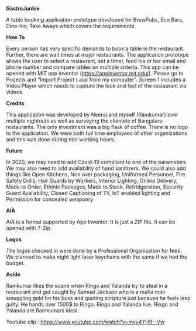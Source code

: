 **GastroJunkie**

A table booking application prototype developed for BrewPubs, Eco Bars, Dine-Ins, Take Aways which covers the requirements. 

**How To**

Every person has very specific demands to book a table in the restaurant. Further, there are wait times at major restaurants. The application prototype allows the user to select a restaurant, set a timer, feed his or her email and phone number and compare tables on multiple criteria. This app can be opened with MIT app inventor (https://appinventor.mit.edu/). Please go to Projects and "Import Project (.aia) from my computer". Screen 1 includes a Video Player which needs to capture the look and feel of the restaurant via videos.

**Credits**

This application was developed by Neeraj and myself (Ramkumar) over multiple nightouts as well as surveying the clientele of Bangaluru restaurants. The only investment was a big flask of coffee. There is no logo to the application. We were both full time employees of other organizations and this was done during non working hours.

**Future**

In 2020, we may need to add Covid-19 compliant to one of the parameters. We may also need to add availability of hand sanitizers. We could also add things like Open Kitchens, Non over packaging, Uniformed Personnel, Fire Safety Drills, Hair Guards by Workers, Interior Lighting, Online Delivery, Made to Order, Ethinic Packages, Made to Stock, Refridgeration, Security Guard Availability, Closed Captioning of TV, IoT enabled lighting and Permission for concealed weaponry 

**AIA**

AIA is a format supported by App Inventor. It is just a ZIP file. It can be opened with 7-Zip.

**Logos**

The logos checked in were done by a Professional Organization for fees. We planned to make night light laser keychains with the same if we had the budget. 

**Aside**

Ramkumar likes the scene when Ringo and Yalanda try to steal in a restaurant and get caught by Samuel Jackson who is a mafia man smuggling gold for his boss and quoting scripture just because he feels less guity. He hands over 1500$ to Ringo. Ringo and Yalanda live. Ringo and Yalanda are Ramkumars ideal.

Youtube clip : https://www.youtube.com/watch?v=mvy4YH9--Vw
